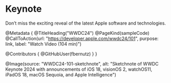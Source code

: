 # Keynote

Don’t miss the exciting reveal of the latest Apple software and technologies.

@Metadata {
   @TitleHeading("WWDC24")
   @PageKind(sampleCode)
   @CallToAction(url: "https://developer.apple.com/wwdc24/101", purpose: link, label: "Watch Video (104 min)")

   @Contributors {
      @GitHubUser(fbernutz)
   }
}

@Image(source: "WWDC24-101-sketchnote", alt: "Sketchnote of WWDC Keynote 2024 with announcements of iOS 18, visionOS 2, watchOS11, iPadOS 18, macOS Sequoia, and Apple Intelligence")
